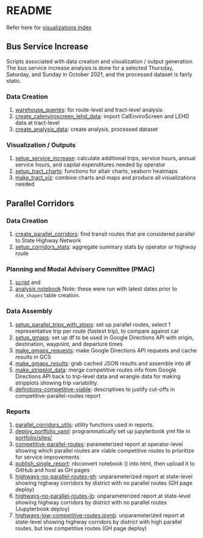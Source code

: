 # README

Refer here for [visualizations index](./visualizations_index.md)

## Bus Service Increase

Scripts associated with data creation and visualization / output generation. The bus service increase analysis is done for a selected Thursday, Saturday, and Sunday in October 2021, and the processed dataset is fairly static. 

### Data Creation
1. [warehouse_queries](./warehouse_queries.py): for route-level and tract-level analysis
1. [create_calenviroscreen_lehd_data](./create_calenviroscreen_lehd_data.py): import CalEnviroScreen and LEHD data at tract-level
1. [create_analysis_data](./create_analysis_data.py): create analysis, processed dataset


### Visualization / Outputs
1. [setup_service_increase](./setup_service_increase_data.py): calculate additional trips, service hours, annual service hours, and capital expenditures needed by operator
1. [setup_tract_charts](./setup_tract_charts.py): functions for altair charts, seaborn heatmaps
1. [make_tract_viz](./make_tract_viz.py): combine charts and maps and produce all visualizations needed


## Parallel Corridors

### Data Creation

1. [create_parallel_corridors](./create_parallel_corridors.py): find transit routes that are considered parallel to State Highway Network
1. [setup_corridors_stats](./setup_corridors_stats.py): aggregate summary stats by operator or highway route

### Planning and Modal Advisory Committee (PMAC)

1. [script](./D1_current_routes.py) and
1. [analysis notebook](./D2_pmac.ipynb)
Note: these were run with latest dates prior to `dim_shapes` table creation. 

### Data Assembly

1. [setup_parallel_trips_with_stops](./E1_setup_parallel_trips_with_stops.py): set up parallel routes, select 1 representative trip per route (fastest trip), to compare against car 
1. [setup_gmaps](./E2_setup_gmaps.py): set up df to be used in Google Directions API with origin, destination, waypoint, and departure times
1. [make_gmaps_requests](./E3_make_gmaps_requests.py): make Google Directions API requests and cache results in GCS
1. [make_gmaps_results](./E4_make_gmaps_results.py): grab cached JSON results and assemble into df
1. [make_stripplot_data](./E5_make_stripplot_data.py): merge competitive routes info from Google Directions API back to trip-level data and wrangle data for making stripplots showing trip variability.
1. [definitions-competitive-viable](./E6_definitions-competitive-viable.ipynb): descriptives to justify cut-offs in competitive-parallel-routes report


### Reports
1. [parallel_corridors_utils](./parallel_corridors_utils.py): utility functions used in reports.  
1. [deploy_portfolio_yaml](./deploy_portfolio_yaml.py): programmatically set up jupyterbook yml file in [portfolio/sites/](../portfolio/sites/parallel_corridors.yml)
1. [competitive-parallel-routes](./competitive-parallel-routes.ipynb): parameterized report at operator-level showing which parallel routes are viable competitive routes to prioritize for service improvements
1. [publish_single_report](./publish_single_report.py): nbconvert notebook () into html, then upload it to GitHub and host as GH pages
1. [highways-no-parallel-routes-gh](./highways-no-parallel-routes-gh.ipynb): unparameterized report at state-level showing highway corridors by district with no parallel routes (GH page deploy)
1. [highways-no-parallel-routes-jb](./highways-no-parallel-routes-jb.ipynb): unparameterized report at state-level showing highway corridors by district with no parallel routes (Jupyterbook deploy)
1. [highways-low-competitive-routes.ipynb](./highways-low-competitive-routes.ipynb): unparameterized report at state-level showing highway corridors by district with high parallel routes, but low competitive routes (GH page deploy)
